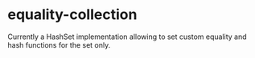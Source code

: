# equality-collection
Currently a HashSet implementation allowing to set custom equality and hash functions for the set only.

